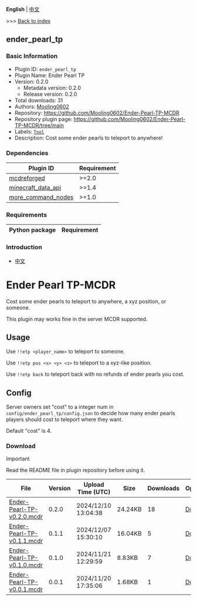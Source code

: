 **English** | [中文](readme-zh_cn.md)

\>\>\> [Back to index](/readme.md)

## ender_pearl_tp

### Basic Information

- Plugin ID: `ender_pearl_tp`
- Plugin Name: Ender Pearl TP
- Version: 0.2.0
  - Metadata version: 0.2.0
  - Release version: 0.2.0
- Total downloads: 31
- Authors: [Mooling0602](https://github.com/Mooling0602)
- Repository: https://github.com/Mooling0602/Ender-Pearl-TP-MCDR
- Repository plugin page: https://github.com/Mooling0602/Ender-Pearl-TP-MCDR/tree/main
- Labels: [`Tool`](/labels/tool/readme.md)
- Description: Cost some ender pearls to teleport to anywhere!

### Dependencies

| Plugin ID | Requirement |
| --- | --- |
| [mcdreforged](https://github.com/Fallen-Breath/MCDReforged) | \>=2.0 |
| [minecraft_data_api](/plugins/minecraft_data_api/readme.md) | \>=1.4 |
| [more_command_nodes](/plugins/more_command_nodes/readme.md) | \>=1.0 |

### Requirements

| Python package | Requirement |
| --- | --- |

### Introduction

- [中文](https://github.com/Mooling0602/Ender-Pearl-TP-MCDR/blob/main/README_zh_cn.md)

# Ender Pearl TP-MCDR
Cost some ender pearls to teleport to anywhere, a xyz position, or someone.

This plugin may works fine in the server MCDR supported.

## Usage
Use `!!etp <player_name>` to teleport to someone.

Use `!!etp pos <x> <y> <z>` to teleport to a xyz-like position.

Use `!!etp back` to teleport back with no refunds of ender pearls you cost.

## Config
Server owners set "cost" to a integer num in `config/ender_pearl_tp/config.json` to decide how many ender pearls players should cost to teleport where they want.

Default "cost" is 4.

### Download

> [!IMPORTANT]
> Read the README file in plugin repository before using it.

| File | Version | Upload Time (UTC) | Size | Downloads | Operations |
| --- | --- | --- | --- | --- | --- |
| [Ender-Pearl-TP-v0.2.0.mcdr](https://github.com/Mooling0602/Ender-Pearl-TP-MCDR/releases/tag/0.2.0) | 0.2.0 | 2024/12/10 13:04:38 | 24.24KB | 18 | [Download](https://github.com/Mooling0602/Ender-Pearl-TP-MCDR/releases/download/0.2.0/Ender-Pearl-TP-v0.2.0.mcdr) |
| [Ender-Pearl-TP-v0.1.1.mcdr](https://github.com/Mooling0602/Ender-Pearl-TP-MCDR/releases/tag/0.1.1) | 0.1.1 | 2024/12/07 15:30:10 | 16.04KB | 5 | [Download](https://github.com/Mooling0602/Ender-Pearl-TP-MCDR/releases/download/0.1.1/Ender-Pearl-TP-v0.1.1.mcdr) |
| [Ender-Pearl-TP-v0.1.0.mcdr](https://github.com/Mooling0602/Ender-Pearl-TP-MCDR/releases/tag/0.1.0) | 0.1.0 | 2024/11/21 12:29:59 | 8.83KB | 7 | [Download](https://github.com/Mooling0602/Ender-Pearl-TP-MCDR/releases/download/0.1.0/Ender-Pearl-TP-v0.1.0.mcdr) |
| [Ender-Pearl-TP-v0.0.1.mcdr](https://github.com/Mooling0602/Ender-Pearl-TP-MCDR/releases/tag/0.0.1) | 0.0.1 | 2024/11/20 17:35:06 | 1.68KB | 1 | [Download](https://github.com/Mooling0602/Ender-Pearl-TP-MCDR/releases/download/0.0.1/Ender-Pearl-TP-v0.0.1.mcdr) |

